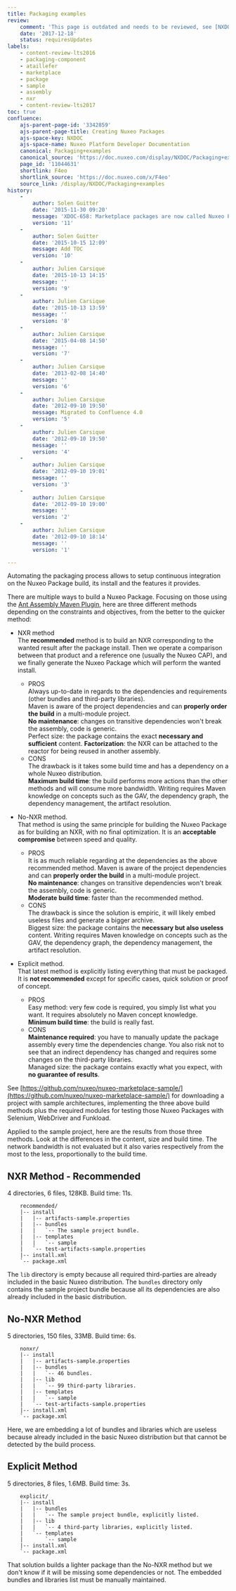 ```yaml
---
title: Packaging examples
review:
    comment: 'This page is outdated and needs to be reviewed, see [NXDOC-1452](https://jira.nuxeo.com/browse/NXDOC-1452).'
    date: '2017-12-18'
    status: requiresUpdates
labels:
    - content-review-lts2016
    - packaging-component
    - ataillefer
    - marketplace
    - package
    - sample
    - assembly
    - nxr
    - content-review-lts2017
toc: true
confluence:
    ajs-parent-page-id: '3342859'
    ajs-parent-page-title: Creating Nuxeo Packages
    ajs-space-key: NXDOC
    ajs-space-name: Nuxeo Platform Developer Documentation
    canonical: Packaging+examples
    canonical_source: 'https://doc.nuxeo.com/display/NXDOC/Packaging+examples'
    page_id: '11044631'
    shortlink: F4eo
    shortlink_source: 'https://doc.nuxeo.com/x/F4eo'
    source_link: /display/NXDOC/Packaging+examples
history:
    -
        author: Solen Guitter
        date: '2015-11-30 09:20'
        message: 'XDOC-658: Marketplace packages are now called Nuxeo Package'
        version: '11'
    -
        author: Solen Guitter
        date: '2015-10-15 12:09'
        message: Add TOC
        version: '10'
    -
        author: Julien Carsique
        date: '2015-10-13 14:15'
        message: ''
        version: '9'
    -
        author: Julien Carsique
        date: '2015-10-13 13:59'
        message: ''
        version: '8'
    -
        author: Julien Carsique
        date: '2015-04-08 14:50'
        message: ''
        version: '7'
    -
        author: Julien Carsique
        date: '2013-02-08 14:40'
        message: ''
        version: '6'
    -
        author: Julien Carsique
        date: '2012-09-10 19:50'
        message: Migrated to Confluence 4.0
        version: '5'
    -
        author: Julien Carsique
        date: '2012-09-10 19:50'
        message: ''
        version: '4'
    -
        author: Julien Carsique
        date: '2012-09-10 19:01'
        message: ''
        version: '3'
    -
        author: Julien Carsique
        date: '2012-09-10 19:00'
        message: ''
        version: '2'
    -
        author: Julien Carsique
        date: '2012-09-10 18:14'
        message: ''
        version: '1'

---
```

Automating the packaging process allows to setup continuous integration on the Nuxeo Package build, its install and the features it provides.

There are multiple ways to build a Nuxeo Package. Focusing on those using the [Ant Assembly Maven Plugin](https://github.com/nuxeo/ant-assembly-maven-plugin), here are three different methods depending on the constraints and objectives, from the better to the quicker method:

*   NXR method<br/>
    The **recommended** method is to build an NXR corresponding to the wanted result after the package install. Then we operate a comparison between that product and a reference one (usually the Nuxeo CAP), and we finally generate the Nuxeo Package which will perform the wanted install.

    *   PROS<br/>
        Always up-to-date in regards to the dependencies and requirements (other bundles and third-party libraries).<br/>
        Maven is aware of the project dependencies and can **properly order the build** in a multi-module project.<br/>
        **No maintenance**: changes on transitive dependencies won't break the assembly, code is generic.<br/>
        Perfect size: the package contains the exact **necessary and sufficient** content.
        **Factorization**: the NXR can be attached to the reactor for being reused in another assembly.
    *   CONS<br/>
        The drawback is it takes some build time and has a dependency on a whole Nuxeo distribution.<br/>
        **Maximum build time**: the build performs more actions than the other methods and will consume more bandwidth.
        Writing requires Maven knowledge on concepts such as the GAV, the dependency graph, the dependency management, the artifact resolution.
*   No-NXR method.<br/>
    That method is using the same principle for building the Nuxeo Package as for building an NXR, with no final optimization. It is an **acceptable compromise** between speed and quality.

    *   PROS<br/>
        It is as much reliable regarding at the dependencies as the above recommended method.
        Maven is aware of the project dependencies and can **properly order the build** in a multi-module project.<br/>
        **No maintenance**: changes on transitive dependencies won't break the assembly, code is generic.<br/>
        **Moderate build time**: faster than the recommended method.
    *   CONS<br/>
        The drawback is since the solution is empiric, it will likely embed useless files and generate a bigger archive.<br/>
        Biggest size: the package contains the **necessary but also useless** content.
        Writing requires Maven knowledge on concepts such as the GAV, the dependency graph, the dependency management, the artifact resolution.
*   Explicit method.<br/>
    That latest method is explicitly listing everything that must be packaged. It is **not recommended** except for specific cases, quick solution or proof of concept.

    *   PROS<br/>
        Easy method: very few code is required, you simply list what you want. It requires absolutely no Maven concept knowledge.<br/>
        **Minimum build time**: the build is really fast.
    *   CONS<br/>
        **Maintenance required**: you have to manually update the package assembly every time the dependencies change.
        You also risk not to see that an indirect dependency has changed and requires some changes on the third-party libraries.<br/>
        Managed size: the package contains exactly what you expect, with **no guarantee of results**.

See [https://github.com/nuxeo/nuxeo-marketplace-sample/](https://github.com/nuxeo/nuxeo-marketplace-sample/) for downloading a project with sample architectures, implementing the three above build methods plus the required modules for testing those Nuxeo Packages with Selenium, WebDriver and Funkload.

Applied to the sample project, here are the results from those three methods. Look at the differences in the content, size and build time. The network bandwidth is not evaluated but it also varies respectively from the most to the less, proportionally to the build time.

## NXR Method - Recommended

4 directories, 6 files, 128KB. Build time: 11s.

```
    recommended/
    |-- install
    |   |-- artifacts-sample.properties
    |   |-- bundles
    |   |   `-- The sample project bundle.
    |   |-- templates
    |   |   `-- sample
    |   `-- test-artifacts-sample.properties
    |-- install.xml
    `-- package.xml
```

The `lib`&nbsp;directory is empty because all required third-parties are already included in the basic Nuxeo distribution. The `bundles` directory only contains the sample project bundle because all its dependencies are also already included in the basic distribution.

## No-NXR Method

5 directories, 150 files, 33MB. Build time: 6s.

```
    nonxr/
    |-- install
    |   |-- artifacts-sample.properties
    |   |-- bundles
    |   |   `-- 46 bundles.
    |   |-- lib
    |   |   `-- 99 third-party libraries.
    |   |-- templates
    |   |   `-- sample
    |   `-- test-artifacts-sample.properties
    |-- install.xml
    `-- package.xml
```

Here, we are embedding a lot of bundles and libraries which are useless because already included in the basic Nuxeo distribution but that cannot be detected by the build process.

## Explicit Method

5 directories, 8 files, 1.6MB. Build time: 3s.

```
    explicit/
    |-- install
    |   |-- bundles
    |   |   `-- The sample project bundle, explicitly listed.
    |   |-- lib
    |   |   `-- 4 third-party libraries, explicitly listed.
    |   `-- templates
    |       `-- sample
    |-- install.xml
    `-- package.xml
```

That solution builds a lighter package than the No-NXR method but we don't know if it will be missing some dependencies or not. The embedded bundles and libraries list must be manually maintained.

